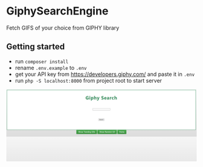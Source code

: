 # GiphySearchEngine

Fetch GIFS of your choice from GIPHY library

## Getting started

- run `composer install`
- rename `.env.example` to `.env`
- get your API key from https://developers.giphy.com/ and paste it in `.env`
- run `php -S localhost:8000` from project root to start server

<img src="screen.png">